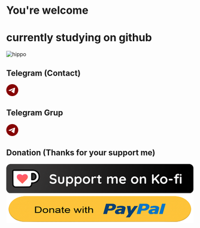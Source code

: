 # You're welcome
# currently studying on github

![hippo](https://media.giphy.com/media/xpipBcvgSTptK/giphy.gif)


## Telegram (Contact)
[![Telegram](https://raw.githubusercontent.com/givpn/givpn/c91a95755c7ae4cd08847e6c9d8d93cafb01eb7e/telegram.svg)](https://t.me/givpn/)
## Telegram Grup
[![Telegram](https://raw.githubusercontent.com/givpn/givpn/c91a95755c7ae4cd08847e6c9d8d93cafb01eb7e/telegram.svg)](https://t.me/givpn_grup/)


## Donation (Thanks for your support me)
[![Ko-fi donate button](https://raw.githubusercontent.com/givpn/givpn/main/ko-fi-donate.png)](https://ko-fi.com/givpn11)
[![PayPal donate button](https://raw.githubusercontent.com/givpn/givpn/main/paypal-donate.png)](https://paypal.me/givpn11)
